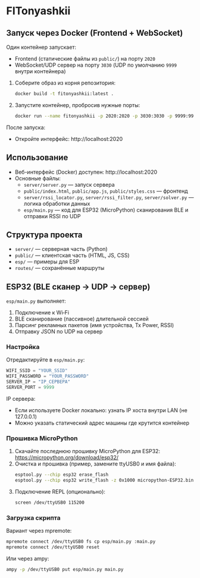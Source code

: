 # FITonyashkii

## Запуск через Docker (Frontend + WebSocket)

Один контейнер запускает:

- Frontend (статические файлы из `public/`) на порту `2020`
- WebSocket/UDP сервер на порту `3030` (UDP по умолчанию `9999` внутри контейнера)

1. Соберите образ из корня репозитория:
   ```bash
   docker build -t fitonyashkii:latest .
   ```
2. Запустите контейнер, пробросив нужные порты:
   ```bash
   docker run --name fitonyashkii -p 2020:2020 -p 3030:3030 -p 9999:9999/udp fitonyashkii:latest
   ```

После запуска:

- Откройте интерфейс: http://localhost:2020

## Использование

- Веб-интерфейс (Docker) доступен: http://localhost:2020
- Основные файлы:
  - `server/server.py` — запуск сервера
  - `public/index.html`, `public/app.js`, `public/styles.css` — фронтенд
  - `server/rssi_locator.py`, `server/rssi_filter.py`, `server/solver.py` — логика обработки данных
  - `esp/main.py` — код для ESP32 (MicroPython) сканирования BLE и отправки RSSI по UDP

## Структура проекта

- `server/` — серверная часть (Python)
- `public/` — клиентская часть (HTML, JS, CSS)
- `esp/` — примеры для ESP
- `routes/` — сохранённые маршруты

## ESP32 (BLE сканер → UDP → сервер)

`esp/main.py` выполняет:
1. Подключение к Wi‑Fi
2. BLE сканирование (пассивное) длительной сессией
3. Парсинг рекламных пакетов (имя устройства, Tx Power, RSSI)
4. Отправку JSON по UDP на сервер

### Настройка

Отредактируйте в `esp/main.py`:
```python
WIFI_SSID = "YOUR_SSID"
WIFI_PASSWORD = "YOUR_PASSWORD"
SERVER_IP = "IP_СЕРВЕРА"      
SERVER_PORT = 9999
```

IP сервера:
- Если используете Docker локально: узнать IP хоста внутри LAN (не 127.0.0.1)
- Можно указать статический адрес машины где крутится контейнер

### Прошивка MicroPython

1. Скачайте последнюю прошивку MicroPython для ESP32: https://micropython.org/download/esp32/
2. Очистка и прошивка (пример, замените ttyUSB0 и имя файла):
   ```bash
   esptool.py --chip esp32 erase_flash
   esptool.py --chip esp32 write_flash -z 0x1000 micropython-ESP32.bin
   ```
3. Подключение REPL (опционально):
   ```bash
   screen /dev/ttyUSB0 115200
   ```

### Загрузка скрипта

Вариант через mpremote:
```bash
mpremote connect /dev/ttyUSB0 fs cp esp/main.py :main.py
mpremote connect /dev/ttyUSB0 reset
```

Или через ampy:
```bash
ampy -p /dev/ttyUSB0 put esp/main.py main.py
```


